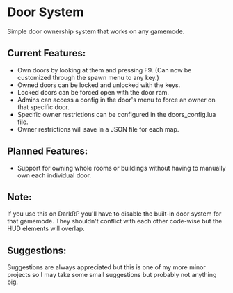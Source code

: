 # Door System
Simple door ownership system that works on any gamemode.

## Current Features:
<ul>
	<li>Own doors by looking at them and pressing F9. (Can now be customized through the spawn menu to any key.)</li>
	<li>Owned doors can be locked and unlocked with the keys.</li>
	<li>Locked doors can be forced open with the door ram.</li>
	<li>Admins can access a config in the door's menu to force an owner on that specific door.</li>
	<li>Specific owner restrictions can be configured in the doors_config.lua file.</li>
	<li>Owner restrictions will save in a JSON file for each map.</li>
</ul>

## Planned Features:
<ul>
	<li>Support for owning whole rooms or buildings without having to manually own each individual door.</li>
</ul>

## Note:
If you use this on DarkRP you'll have to disable the built-in door system for that gamemode. They shouldn't conflict with each other code-wise but the HUD elements will overlap.

## Suggestions:
Suggestions are always appreciated but this is one of my more minor projects so I may take some small suggestions but probably not anything big.